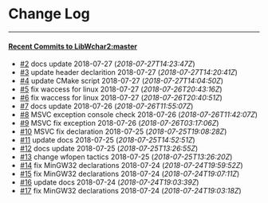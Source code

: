 
# Change Log
----------

#### [Recent Commits to LibWchar2:master](https://github.com/ClnViewer/LibWchar2/commits/master.atom)

- [#2](https://github.com/ClnViewer/LibWchar2/commit/e36b6dea30ee7758bf1b5bf054be713348e96681)  	docs update 2018-07-27 (*2018-07-27T14:23:47Z*)
- [#3](https://github.com/ClnViewer/LibWchar2/commit/8102ce9116b593a9b0453b9fcfe56fd3f7bbd77d)  	update header declarition 2018-07-27 (*2018-07-27T14:20:41Z*)
- [#4](https://github.com/ClnViewer/LibWchar2/commit/a5eded8e19cd4a73f614803ffc74ffaa36956dd2)  	update CMake script 2018-07-27 (*2018-07-27T14:04:50Z*)
- [#5](https://github.com/ClnViewer/LibWchar2/commit/6c690efdc151444ed93058eca2d845906cf21e8a)  	fix waccess for linux 2018-07-27 (*2018-07-26T20:43:16Z*)
- [#6](https://github.com/ClnViewer/LibWchar2/commit/1c006a190a8aa2d48784aef72002f6c893576451)  	fix waccess for linux 2018-07-27 (*2018-07-26T20:40:51Z*)
- [#7](https://github.com/ClnViewer/LibWchar2/commit/fc300df496a1f28c1c400711785815d6ccef5fc2)  	docs update 2018-07-26 (*2018-07-26T11:55:07Z*)
- [#8](https://github.com/ClnViewer/LibWchar2/commit/3b56e748448d6b6110844e84e8c29396e51f7330)  	MSVC exception console check 2018-07-26 (*2018-07-26T11:42:07Z*)
- [#9](https://github.com/ClnViewer/LibWchar2/commit/6a0341b889aa3ee33139751cd62a4f7a27b9ceca)  	MSVC fix exception 2018-07-26 (*2018-07-26T03:17:06Z*)
- [#10](https://github.com/ClnViewer/LibWchar2/commit/bbb03ba155269e2c4b1679659d4b1695883e11d9)  	MSVC fix declaration 2018-07-25 (*2018-07-25T19:08:28Z*)
- [#11](https://github.com/ClnViewer/LibWchar2/commit/4cbffdbcc041f58e072a9af12fa646ba9a4213eb)  	update docs 2018-07-25 (*2018-07-25T14:52:51Z*)
- [#12](https://github.com/ClnViewer/LibWchar2/commit/0effb7cb2a0dd2ab8554cd4c9cfa47415e98bcff)  	docs update 2018-07-25 (*2018-07-25T13:26:55Z*)
- [#13](https://github.com/ClnViewer/LibWchar2/commit/e76adbde2a1b31e01a1a58a7ae2a820dbddbcb79)  	change wfopen tactics 2018-07-25 (*2018-07-25T13:26:20Z*)
- [#14](https://github.com/ClnViewer/LibWchar2/commit/4a8837daaed8623fe9611db542cce852dbfbbe6d)  	fix MinGW32 declarations 2018-07-24 (*2018-07-24T19:59:52Z*)
- [#15](https://github.com/ClnViewer/LibWchar2/commit/d66d6c9a638b9755e80753420f4eb61f9ca002c9)  	fix MinGW32 declarations 2018-07-24 (*2018-07-24T19:07:11Z*)
- [#16](https://github.com/ClnViewer/LibWchar2/commit/eca69ca93f05fd2c5089c997d20f3a69478af9c2)  	update docs 2018-07-24 (*2018-07-24T19:03:39Z*)
- [#17](https://github.com/ClnViewer/LibWchar2/commit/8d374c7fb6919075602df321dcbc2cbfb6d9cc08)  	fix MinGW32 declarations 2018-07-24 (*2018-07-24T19:03:18Z*)
